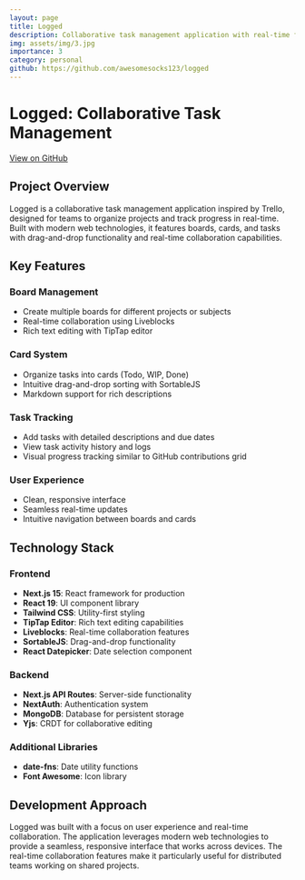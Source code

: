 ```yaml
---
layout: page
title: Logged
description: Collaborative task management application with real-time features
img: assets/img/3.jpg
importance: 3
category: personal
github: https://github.com/awesomesocks123/logged
---
```


# Logged: Collaborative Task Management

[View on GitHub](https://github.com/awesomesocks123/logged)

## Project Overview

Logged is a collaborative task management application inspired by Trello, designed for teams to organize projects and track progress in real-time. Built with modern web technologies, it features boards, cards, and tasks with drag-and-drop functionality and real-time collaboration capabilities.

## Key Features

### Board Management
- Create multiple boards for different projects or subjects
- Real-time collaboration using Liveblocks
- Rich text editing with TipTap editor

### Card System
- Organize tasks into cards (Todo, WIP, Done)
- Intuitive drag-and-drop sorting with SortableJS
- Markdown support for rich descriptions

### Task Tracking
- Add tasks with detailed descriptions and due dates
- View task activity history and logs
- Visual progress tracking similar to GitHub contributions grid

### User Experience
- Clean, responsive interface
- Seamless real-time updates
- Intuitive navigation between boards and cards

## Technology Stack

### Frontend
- **Next.js 15**: React framework for production
- **React 19**: UI component library
- **Tailwind CSS**: Utility-first styling
- **TipTap Editor**: Rich text editing capabilities
- **Liveblocks**: Real-time collaboration features
- **SortableJS**: Drag-and-drop functionality
- **React Datepicker**: Date selection component

### Backend
- **Next.js API Routes**: Server-side functionality
- **NextAuth**: Authentication system
- **MongoDB**: Database for persistent storage
- **Yjs**: CRDT for collaborative editing

### Additional Libraries
- **date-fns**: Date utility functions
- **Font Awesome**: Icon library

## Development Approach

Logged was built with a focus on user experience and real-time collaboration. The application leverages modern web technologies to provide a seamless, responsive interface that works across devices. The real-time collaboration features make it particularly useful for distributed teams working on shared projects.
